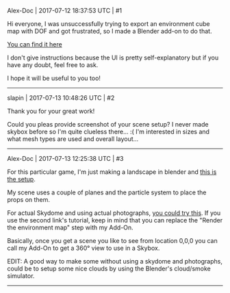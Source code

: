 Alex-Doc | 2017-07-12 18:37:53 UTC | #1

Hi everyone,
I was unsuccessfully trying to export an environment cube map with DOF and got frustrated,
so I made a Blender add-on to do that.

[You can find it here](https://github.com/Alex-doc/blenderExportSkybox)

I don't give instructions because the UI is pretty self-explanatory but if you have any doubt, feel free to ask.

I hope it will be useful to you too!

-------------------------

slapin | 2017-07-13 10:48:26 UTC | #2

Thank you for your great work!

Could you pleas provide screenshot of your scene setup? I never made skybox before
so I'm quite clueless there... :( I'm interested in sizes and what mesh types are used and overall layout...

-------------------------

Alex-Doc | 2017-07-13 12:25:38 UTC | #3

For this particular game, I'm just making a landscape in blender and [this is the setup](http://imgur.com/a/fI2aO).

My scene uses a couple of planes and the particle system to place the props on them.

For actual Skydome and using actual photographs, [you could try this](https://en.wikibooks.org/wiki/Blender_3D:_Noob_to_Pro/Build_a_skybox).
If you use the second link's tutorial, keep in mind that you can replace the "Render the environment map" step with my Add-On.

Basically, once you get a scene you like to see from location 0,0,0 you can call my Add-On to get a 360° view to use in a Skybox.

EDIT:
A good way to make some without using a skydome and photographs, could be to setup some nice clouds by using the Blender's cloud/smoke simulator.

-------------------------

